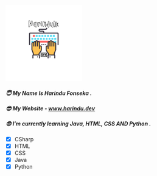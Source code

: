 <img src="assets/Harindulk.svg" alt="Harindulk" width="200" height="200"/>

##### 😇 My Name Is Harindu Fonseka .

##### 😎 My Website - www.harindu.dev

##### 😎 I’m currently learning  Java, HTML, CSS AND Python .


- [x] CSharp
- [x] HTML
- [x] CSS
- [x] Java
- [x] Python
